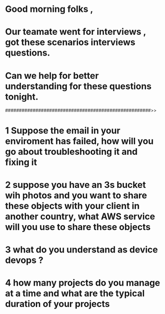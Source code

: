 # Good morning folks , 
# Our teamate went for interviews , got these scenarios interviews questions. 
# Can we help for better understanding for these questions tonight. 
#####################################################>>
# 1 Suppose the email in your enviroment has failed, how will you go about troubleshooting it and fixing it
# 2 suppose you have an 3s bucket wih photos and you want to share these objects with your client in another country, what AWS service will you use to share these objects
# 3  what do you understand as device devops ?
# 4  how many projects do you manage at a time and what are the typical duration of your projects
